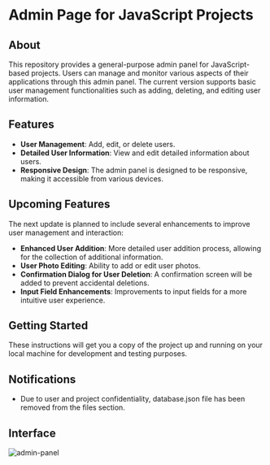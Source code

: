 # Admin Page for JavaScript Projects

## About

This repository provides a general-purpose admin panel for JavaScript-based projects. Users can manage and monitor various aspects of their applications through this admin panel. The current version supports basic user management functionalities such as adding, deleting, and editing user information.

## Features

- **User Management**: Add, edit, or delete users.
- **Detailed User Information**: View and edit detailed information about users.
- **Responsive Design**: The admin panel is designed to be responsive, making it accessible from various devices.

## Upcoming Features

The next update is planned to include several enhancements to improve user management and interaction:

- **Enhanced User Addition**: More detailed user addition process, allowing for the collection of additional information.
- **User Photo Editing**: Ability to add or edit user photos.
- **Confirmation Dialog for User Deletion**: A confirmation screen will be added to prevent accidental deletions.
- **Input Field Enhancements**: Improvements to input fields for a more intuitive user experience.

## Getting Started

These instructions will get you a copy of the project up and running on your local machine for development and testing purposes.

## Notifications 

- Due to user and project confidentiality, database.json file has been removed from the files section.

## Interface

![admin-panel](https://github.com/RafiAlizade/admin-page-js/assets/33255629/73b922cf-459a-467b-bff3-6288a109c44a)